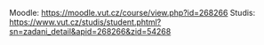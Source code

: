 Moodle: https://moodle.vut.cz/course/view.php?id=268266
Studis: https://www.vut.cz/studis/student.phtml?sn=zadani_detail&apid=268266&zid=54268